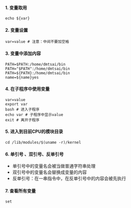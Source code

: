 #### 1. 变量取用
```shell
echo ${var}
```

#### 2. 变量设置
```shell
var=value # 注意：中间不要加空格
```

#### 3. 变量中添加内容
```shell
PATH=$PATH:/home/dmtsai/bin
PATH="$PATH":/home/dmtsai/bin
PATH=${PATH}:/home/dmtsai/bin
name=${name}yes
```

#### 4. 在子程序中使用变量
```shell
var=value
export var
bash # 进入子程序
echo var # 子程序中显示value
exit # 离开子程序
```

#### 5. 进入到目前CPU的模块目录
```shell
cd /lib/modules/$(uname -r)/kernel
```

#### 6. 单引号 、双引号、反单引号
- 单引号中的变量名会被当做普通字符串处理
- 双引号中的变量名会替换成变量的内容
- 反单引号：在一串指令中，在反单引号中的内容会被先执行


#### 7. 查看所有变量
```shell
set
```
